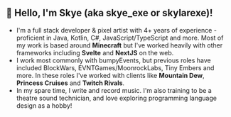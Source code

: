 ## 🌸 Hello, I'm Skye (aka skye_exe or skylarexe)!
- I'm a full stack developer & pixel artist with 4+ years of experience - proficient in Java, Kotlin, C#, JavaScript/TypeScript and more. Most of my work is based around **Minecraft** but I've worked heavily with other frameworks including **Svelte** and **NextJS** on the web. <br />
- I work most commonly with bumpyEvents, but previous roles have included BlockWars, EVNTGames/MoonrockLabs, Tiny Embers and more. In these roles I've worked with clients like **Mountain Dew**, **Princess Cruises** and **Twitch Rivals**. <br />
- In my spare time, I write and record music. I'm also training to be a theatre sound technician, and love exploring programming language design as a hobby! <br />
